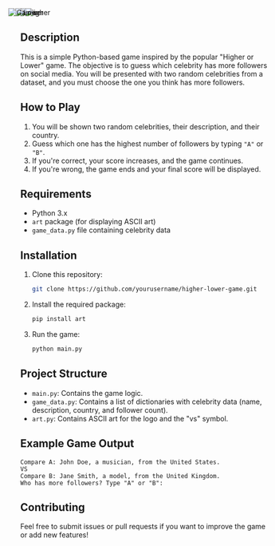 <div style="display: flex; align-items: center;">
  <img src="https://readme-typing-svg.demolab.com?font=Domine&weight=500&size=30&pause=1000&color=1FF741&width=200&lines=Higher" alt="Higher" style="margin-right: -50px;" />
  <img src="https://readme-typing-svg.demolab.com?font=Domine&weight=500&size=30&pause=1000&color=F4F7F5&width=100&lines=or" alt="or" style="margin-right: -50px;" />
  <img src="https://readme-typing-svg.demolab.com?font=Domine&weight=500&size=30&pause=1000&color=F7132B&width=200&lines=Lower" alt="Lower" style="margin-right: -70px;" />
  <img src="https://readme-typing-svg.demolab.com?font=Domine&weight=500&size=30&pause=1000&color=F7F7F7&width=200&lines=Game" alt="Game" />
</div>



## Description
This is a simple Python-based game inspired by the popular "Higher or Lower" game. The objective is to guess which celebrity has more followers on social media. You will be presented with two random celebrities from a dataset, and you must choose the one you think has more followers.

## How to Play
1. You will be shown two random celebrities, their description, and their country.
2. Guess which one has the highest number of followers by typing `"A"` or `"B"`.
3. If you're correct, your score increases, and the game continues.
4. If you're wrong, the game ends and your final score will be displayed.

## Requirements
- Python 3.x
- `art` package (for displaying ASCII art)
- `game_data.py` file containing celebrity data

## Installation

1. Clone this repository:
   ```bash
   git clone https://github.com/yourusername/higher-lower-game.git
   ```
2. Install the required package:
   ```bash
   pip install art
   ```

3. Run the game:
   ```bash
   python main.py
   ```

## Project Structure
- `main.py`: Contains the game logic.
- `game_data.py`: Contains a list of dictionaries with celebrity data (name, description, country, and follower count).
- `art.py`: Contains ASCII art for the logo and the "vs" symbol.

## Example Game Output
```
Compare A: John Doe, a musician, from the United States.
VS
Compare B: Jane Smith, a model, from the United Kingdom.
Who has more followers? Type "A" or "B": 
```

## Contributing
Feel free to submit issues or pull requests if you want to improve the game or add new features!
